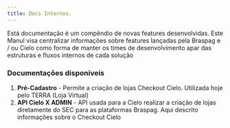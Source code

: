 ```yaml
---
title: Docs Internos.
---
```


Está documentação é um compêndio de novas features desenvolvidas.
Este Manul visa centralizar informações sobre features lançadas pela Braspag e / ou Cielo como forma de manter os times de desenvolvimento apar das estruturas e fluxos internos de cada solução

### **Documentações disponiveis**

1. **Pré-Cadastro** - Permite a criação de lojas Checkout Cielo. Utilizada hoje pelo TERRA (Loja Virtual)
2. **API Cielo X ADMIN** -  API usada para a Cielo realizar a criação de lojas diretamente do SEC para as plataformas Braspag. Aqui descrito informações sobre o Checkout Cielo

